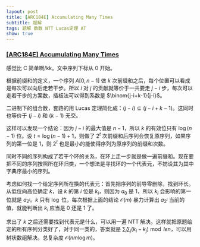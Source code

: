 ```yaml
---
layout: post
title: [ARC184E] Accumulating Many Times
subtitle: 题解
tags: 题解 数数 NTT Lucas定理 AT
show: true
---
```


### [[ARC184E] Accumulating Many Times](https://www.luogu.com.cn/problem/AT_arc184_e)

感觉比 C 简单啊/kk。文中序列下标从 $0$ 开始。

根据前缀和的定义，一个序列 $A[0,n-1]$ 做 $k$ 次前缀和之后，每个位置可以看成是每次可以向后走若干步。所以 $i$ 对 $j$ 的贡献就等价于一共要走 $j-i$ 步，每次可以走若干步的方案数，插板法可以得到系数是 $\binom{j-i+k-1}{j-i}$。

二进制下的组合数，套路的用 Lucas 定理简化成：$(j-i)\subseteq (j-i+k-1)$。这同时也等价于 $(j-i)$ 和 $(k-1)$ 无交。

这样可以发现一个结论：因为 $j-i$ 的最大值是 $n-1$，所以 $k$ 的有效位只有 $\log (n-1)$ 位。设 $t=\log(n-1)+1$，则做了 $2^t$ 次前缀和后序列会恢复原序列，如果序列的第一位是 $1$，则 $2^t$ 也是最小的能使得序列为原序列的前缀和次数。

同时不同的序列构成了若干个环的关系，在环上走一步就是做一遍前缀和。现在要把不同的序列按照所在环归类，一个想法是寻找环的一个代表元，不妨设其为其中字典序最小的序列。

考虑如何找一个给定序列所在换的代表元：首先把序列的前导零删除，找到环长。从低位向高位确定 $k$，设 $k$ 的第 $i$ 位是 $k_i$，则因为 $a_0$ 是 $1$，所以 $k_i$ 会影响的第一位就是 $a_{2^i}$。$k$ 只有 $\log$ 位，每次根据上面的结论 $\mathcal O(m)$ 暴力计算出 $a_{2^i}$ 当前的值，就能判断出 $k_i$ 应当是 $0$ 还是 $1$ 了。

求出了 $k$ 之后还需要找到代表元是什么，可以用一遍 NTT 解决。这样就把原题给定的所有序列分类好了，对于同一类的，答案就是 $\sum_i\sum_j(k_i-k_j)\bmod len$，可以用树状数组解决。总复杂度 $\mathcal O(nm\log m)$。